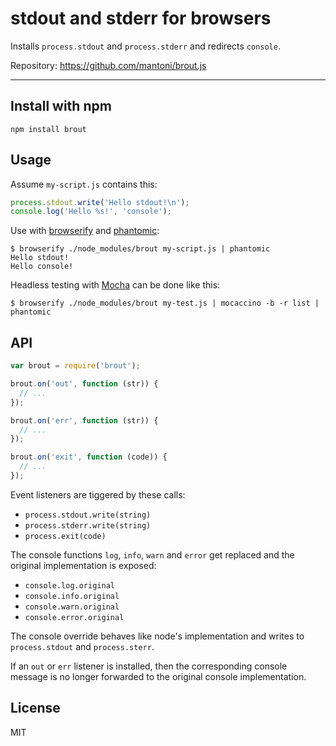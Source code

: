 # stdout and stderr for browsers

Installs `process.stdout` and `process.stderr` and redirects `console`.

Repository: <https://github.com/mantoni/brout.js>

---

## Install with npm

```
npm install brout
```

## Usage

Assume `my-script.js` contains this:

```js
process.stdout.write('Hello stdout!\n');
console.log('Hello %s!', 'console');
```

Use with [browserify][] and [phantomic][]:

```
$ browserify ./node_modules/brout my-script.js | phantomic
Hello stdout!
Hello console!
```

Headless testing with [Mocha][] can be done like this:

```
$ browserify ./node_modules/brout my-test.js | mocaccino -b -r list | phantomic
```

## API

```js
var brout = require('brout');

brout.on('out', function (str)) {
  // ...
});

brout.on('err', function (str)) {
  // ...
});

brout.on('exit', function (code)) {
  // ...
});
```

Event listeners are tiggered by these calls:

- `process.stdout.write(string)`
- `process.stderr.write(string)`
- `process.exit(code)`

The console functions `log`, `info`, `warn` and `error` get replaced and the
original implementation is exposed:

- `console.log.original`
- `console.info.original`
- `console.warn.original`
- `console.error.original`

The console override behaves like node's implementation and writes to
`process.stdout` and `process.sterr`.

If an `out` or `err` listener is installed, then the corresponding console
message is no longer forwarded to the original console implementation.

## License

MIT

[browserify]: http://browserify.org
[phantomic]: https://github.com/mantoni/phantomic
[Mocha]: http://visionmedia.github.io/mocha/
